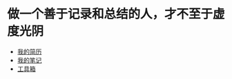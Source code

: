 # 做一个善于记录和总结的人，才不至于虚度光阴

- [我的简历](resume/README.md)
- [我的笔记](notes/README.md)
- [工具箱](tools/README.md)